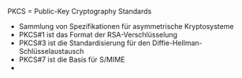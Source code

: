 PKCS = Public-Key Cryptography Standards
- Sammlung von Spezifikationen für asymmetrische Kryptosysteme
- PKCS#1 ist das Format der RSA-Verschlüsselung
- PKCS#3 ist die Standardisierung für den Diffie-Hellman-Schlüsselaustausch
- PKCS#7 ist die Basis für S/MIME
- 